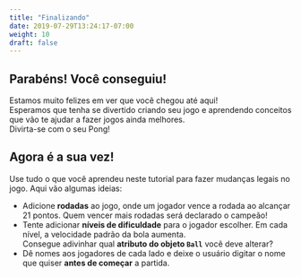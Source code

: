 ```yaml
---
title: "Finalizando"
date: 2019-07-29T13:24:17-07:00
weight: 10
draft: false
---
```


## Parabéns! Você conseguiu!

Estamos muito felizes em ver que você chegou até aqui!  
Esperamos que tenha se divertido criando seu jogo e aprendendo conceitos que vão te ajudar a fazer jogos ainda melhores.  
Divirta-se com o seu Pong!

## Agora é a sua vez!

Use tudo o que você aprendeu neste tutorial para fazer mudanças legais no jogo. Aqui vão algumas ideias:

- Adicione **rodadas** ao jogo, onde um jogador vence a rodada ao alcançar 21 pontos. Quem vencer mais rodadas será declarado o campeão!
- Tente adicionar **níveis de dificuldade** para o jogador escolher. Em cada nível, a velocidade padrão da bola aumenta.  
  Consegue adivinhar qual **atributo do objeto `Ball`** você deve alterar?
- Dê nomes aos jogadores de cada lado e deixe o usuário digitar o nome que quiser **antes de começar** a partida.
